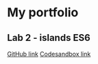 # My portfolio

## Lab 2 - islands ES6
[GitHub link](https://github.com/Bram-Colleman/DEV5-portfolio/tree/main/Lab%202%20-%20Islands)
[Codesandbox link](https://codesandbox.io/p/sandbox/islandses6?file=%2Fstyles%2Fstyle.css%3A45%2C1&layout=%257B%2522sidebarPanel%2522%253A%2522EXPLORER%2522%252C%2522rootPanelGroup%2522%253A%257B%2522direction%2522%253A%2522horizontal%2522%252C%2522contentType%2522%253A%2522UNKNOWN%2522%252C%2522type%2522%253A%2522PANEL_GROUP%2522%252C%2522id%2522%253A%2522ROOT_LAYOUT%2522%252C%2522panels%2522%253A%255B%257B%2522type%2522%253A%2522PANEL_GROUP%2522%252C%2522contentType%2522%253A%2522UNKNOWN%2522%252C%2522direction%2522%253A%2522vertical%2522%252C%2522id%2522%253A%2522clpskesc600063j6hhdfb80zz%2522%252C%2522sizes%2522%253A%255B70%252C30%255D%252C%2522panels%2522%253A%255B%257B%2522type%2522%253A%2522PANEL_GROUP%2522%252C%2522contentType%2522%253A%2522EDITOR%2522%252C%2522direction%2522%253A%2522horizontal%2522%252C%2522id%2522%253A%2522EDITOR%2522%252C%2522panels%2522%253A%255B%257B%2522type%2522%253A%2522PANEL%2522%252C%2522contentType%2522%253A%2522EDITOR%2522%252C%2522id%2522%253A%2522clpskesc600023j6h2n3bvxjy%2522%257D%255D%257D%252C%257B%2522type%2522%253A%2522PANEL_GROUP%2522%252C%2522contentType%2522%253A%2522SHELLS%2522%252C%2522direction%2522%253A%2522horizontal%2522%252C%2522id%2522%253A%2522SHELLS%2522%252C%2522panels%2522%253A%255B%257B%2522type%2522%253A%2522PANEL%2522%252C%2522contentType%2522%253A%2522SHELLS%2522%252C%2522id%2522%253A%2522clpskesc600033j6h7ahp8551%2522%257D%255D%252C%2522sizes%2522%253A%255B100%255D%257D%255D%257D%252C%257B%2522type%2522%253A%2522PANEL_GROUP%2522%252C%2522contentType%2522%253A%2522DEVTOOLS%2522%252C%2522direction%2522%253A%2522vertical%2522%252C%2522id%2522%253A%2522DEVTOOLS%2522%252C%2522panels%2522%253A%255B%257B%2522type%2522%253A%2522PANEL%2522%252C%2522contentType%2522%253A%2522DEVTOOLS%2522%252C%2522id%2522%253A%2522clpskesc600053j6hwpdhqcep%2522%257D%255D%252C%2522sizes%2522%253A%255B100%255D%257D%255D%252C%2522sizes%2522%253A%255B50%252C50%255D%257D%252C%2522tabbedPanels%2522%253A%257B%2522clpskesc600023j6h2n3bvxjy%2522%253A%257B%2522tabs%2522%253A%255B%257B%2522id%2522%253A%2522clpskesc600013j6hkit7qodc%2522%252C%2522mode%2522%253A%2522permanent%2522%252C%2522type%2522%253A%2522FILE%2522%252C%2522filepath%2522%253A%2522%252Findex.html%2522%252C%2522state%2522%253A%2522IDLE%2522%257D%252C%257B%2522id%2522%253A%2522clpskhhr300023j6hl68hh6vz%2522%252C%2522mode%2522%253A%2522permanent%2522%252C%2522type%2522%253A%2522FILE%2522%252C%2522initialSelections%2522%253A%255B%257B%2522startLineNumber%2522%253A45%252C%2522startColumn%2522%253A1%252C%2522endLineNumber%2522%253A45%252C%2522endColumn%2522%253A1%257D%255D%252C%2522filepath%2522%253A%2522%252Fstyles%252Fstyle.css%2522%252C%2522state%2522%253A%2522IDLE%2522%257D%255D%252C%2522id%2522%253A%2522clpskesc600023j6h2n3bvxjy%2522%252C%2522activeTabId%2522%253A%2522clpskhhr300023j6hl68hh6vz%2522%257D%252C%2522clpskesc600053j6hwpdhqcep%2522%253A%257B%2522tabs%2522%253A%255B%257B%2522id%2522%253A%2522clpskesc600043j6h9bjgx2zd%2522%252C%2522mode%2522%253A%2522permanent%2522%252C%2522type%2522%253A%2522UNASSIGNED_PORT%2522%252C%2522port%2522%253A0%252C%2522path%2522%253A%2522%2522%257D%255D%252C%2522id%2522%253A%2522clpskesc600053j6hwpdhqcep%2522%252C%2522activeTabId%2522%253A%2522clpskesc600043j6h9bjgx2zd%2522%257D%252C%2522clpskesc600033j6h7ahp8551%2522%253A%257B%2522tabs%2522%253A%255B%255D%252C%2522id%2522%253A%2522clpskesc600033j6h7ahp8551%2522%257D%257D%252C%2522showDevtools%2522%253Atrue%252C%2522showShells%2522%253Atrue%252C%2522showSidebar%2522%253Atrue%252C%2522sidebarPanelSize%2522%253A15%257D)